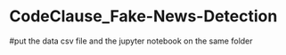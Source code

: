 # CodeClause_Fake-News-Detection
#put the data csv file and the jupyter notebook on the same folder 
